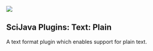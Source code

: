 [![](https://travis-ci.org/scijava/scijava-plugins-text-plain.svg?branch=master)](https://travis-ci.org/scijava/scijava-plugins-text-plain)

SciJava Plugins: Text: Plain
----------------------------

A text format plugin which enables support for plain text.
